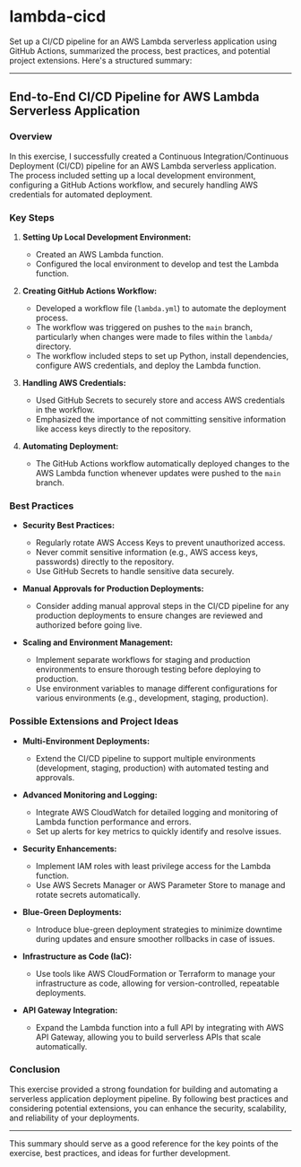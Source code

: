 # lambda-cicd

Set up a CI/CD pipeline for an AWS Lambda serverless application using GitHub Actions, summarized the process, best practices, and potential project extensions. Here's a structured summary:

---

## **End-to-End CI/CD Pipeline for AWS Lambda Serverless Application**

### **Overview**
In this exercise, I successfully created a Continuous Integration/Continuous Deployment (CI/CD) pipeline for an AWS Lambda serverless application. The process included setting up a local development environment, configuring a GitHub Actions workflow, and securely handling AWS credentials for automated deployment.

### **Key Steps**
1. **Setting Up Local Development Environment:**
   - Created an AWS Lambda function.
   - Configured the local environment to develop and test the Lambda function.

2. **Creating GitHub Actions Workflow:**
   - Developed a workflow file (`lambda.yml`) to automate the deployment process.
   - The workflow was triggered on pushes to the `main` branch, particularly when changes were made to files within the `lambda/` directory.
   - The workflow included steps to set up Python, install dependencies, configure AWS credentials, and deploy the Lambda function.

3. **Handling AWS Credentials:**
   - Used GitHub Secrets to securely store and access AWS credentials in the workflow.
   - Emphasized the importance of not committing sensitive information like access keys directly to the repository.

4. **Automating Deployment:**
   - The GitHub Actions workflow automatically deployed changes to the AWS Lambda function whenever updates were pushed to the `main` branch.

### **Best Practices**
- **Security Best Practices:**
  - Regularly rotate AWS Access Keys to prevent unauthorized access.
  - Never commit sensitive information (e.g., AWS access keys, passwords) directly to the repository.
  - Use GitHub Secrets to handle sensitive data securely.

- **Manual Approvals for Production Deployments:**
  - Consider adding manual approval steps in the CI/CD pipeline for any production deployments to ensure changes are reviewed and authorized before going live.

- **Scaling and Environment Management:**
  - Implement separate workflows for staging and production environments to ensure thorough testing before deploying to production.
  - Use environment variables to manage different configurations for various environments (e.g., development, staging, production).

### **Possible Extensions and Project Ideas**
- **Multi-Environment Deployments:**
  - Extend the CI/CD pipeline to support multiple environments (development, staging, production) with automated testing and approvals.
  
- **Advanced Monitoring and Logging:**
  - Integrate AWS CloudWatch for detailed logging and monitoring of Lambda function performance and errors.
  - Set up alerts for key metrics to quickly identify and resolve issues.

- **Security Enhancements:**
  - Implement IAM roles with least privilege access for the Lambda function.
  - Use AWS Secrets Manager or AWS Parameter Store to manage and rotate secrets automatically.

- **Blue-Green Deployments:**
  - Introduce blue-green deployment strategies to minimize downtime during updates and ensure smoother rollbacks in case of issues.

- **Infrastructure as Code (IaC):**
  - Use tools like AWS CloudFormation or Terraform to manage your infrastructure as code, allowing for version-controlled, repeatable deployments.

- **API Gateway Integration:**
  - Expand the Lambda function into a full API by integrating with AWS API Gateway, allowing you to build serverless APIs that scale automatically.

### **Conclusion**
This exercise provided a strong foundation for building and automating a serverless application deployment pipeline. By following best practices and considering potential extensions, you can enhance the security, scalability, and reliability of your deployments.

---

This summary should serve as a good reference for the key points of the exercise, best practices, and ideas for further development.

